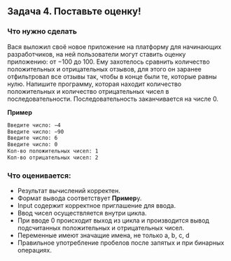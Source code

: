 ## Задача 4. Поставьте оценку!
### Что нужно сделать
Вася выложил своё новое приложение на платформу для начинающих разработчиков, на ней пользователи могут ставить оценку приложению: от −100 до 100. Ему захотелось сравнить количество положительных и отрицательных отзывов, для этого он заранее отфильтровал все отзывы так, чтобы в конце были те, которые равны нулю.
Напишите программу, которая находит количество положительных и количество отрицательных чисел в последовательности. Последовательность заканчивается на числе 0.

**Пример**
``` bash
Введите число: −4
Введите число: −90
Введите число: 6
Введите число: 0
Кол-во положительных чисел: 1
Кол-во отрицательных чисел: 2
```
### Что оценивается:
* Результат вычислений корректен.
* Формат вывода соответствует **Пример**у.
* Input содержит корректное приглашение для ввода.
* Ввод чисел осуществляется внутри цикла.
* При вводе 0 происходит выход из цикла и производится вывод подсчитанных положительных и отрицательных чисел.
* Переменные имеют значащие имена, не только a, b, c, d
* Правильное употребление пробелов после запятых и при бинарных операциях.